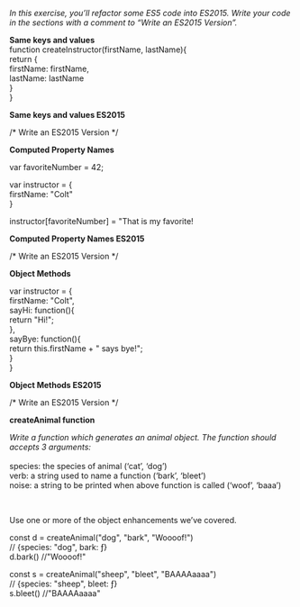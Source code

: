 <i>In this exercise, you’ll refactor some ES5 code into ES2015. Write your code in the sections with a comment to “Write an ES2015 Version”.</i>

  <b>Same keys and values</b>
<br>function createInstructor(firstName, lastName){<br>
  return {<br>
    firstName: firstName,<br>
    lastName: lastName<br>
  }<br>
}

  <b>Same keys and values ES2015</b>
  
/* Write an ES2015 Version */

  <b>Computed Property Names</b><br>
    
var favoriteNumber = 42;<br>

var instructor = {<br>
  firstName: "Colt"<br>
}

instructor[favoriteNumber] = "That is my favorite!<br>
<p><b>Computed Property Names ES2015</b></p>
/* Write an ES2015 Version */<br>
<p><b>Object Methods</b></p>
var instructor = {<br>
  firstName: "Colt",<br>
  sayHi: function(){<br>
    return "Hi!";<br>
  },<br>
  sayBye: function(){<br>
    return this.firstName + " says bye!";<br>
  }<br>
}
<br>
    
   <p><b>Object Methods ES2015</b></p>
/* Write an ES2015 Version */
    <p><b>createAnimal function</b></p>
    <i>Write a function which generates an animal object. The function should accepts 3 arguments:</i><br>
<br>
species: the species of animal (‘cat’, ‘dog’)<br>
verb: a string used to name a function (‘bark’, ‘bleet’)<br>
noise: a string to be printed when above function is called (‘woof’, ‘baaa’)<br>

<br><p>Use one or more of the object enhancements we’ve covered.</p>

const d = createAnimal("dog", "bark", "Woooof!")<br>
// {species: "dog", bark: ƒ}<br>
d.bark()  //"Woooof!"<br>

const s = createAnimal("sheep", "bleet", "BAAAAaaaa")<br>
// {species: "sheep", bleet: ƒ}<br>
s.bleet() //"BAAAAaaaa"<br>

